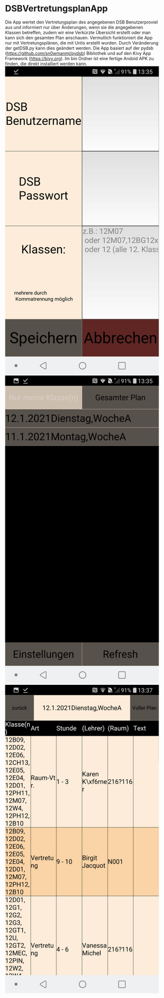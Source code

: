 # DSBVertretungsplanApp
Die App wertet den Vertretungsplan des angegebenen DSB Benutzerproviel aus und informiert nur über Änderungen, wenn sie die angegebenen Klassen betreffen, zudem wir eine Verkürzte Übersicht erstellt oder man kann sich den gesamten Plan anschauen. Vermutlich funktioniert die App nur mit Vertretungsplänen, die mit Untis erstellt wurden. Durch Veränderung der getDSB.py kann dies geändert werden. Die App basiert auf der pydsb (https://github.com/sn0wmanmj/pydsb) Bibliothek und auf den Kivy App Framework (https://kivy.org). Im bin Ordner ist eine fertige Andoid APK zu finden, die direkt installiert werden kann.
![alt text](https://github.com/5ila5/DSBVertretungsplanApp/blob/main/Screenshot_settings.png)
![alt text](https://github.com/5ila5/DSBVertretungsplanApp/blob/main/Screenshot_plan_Auswahl.png)
![alt text](https://github.com/5ila5/DSBVertretungsplanApp/blob/main/Screenshot_Plan.png)
